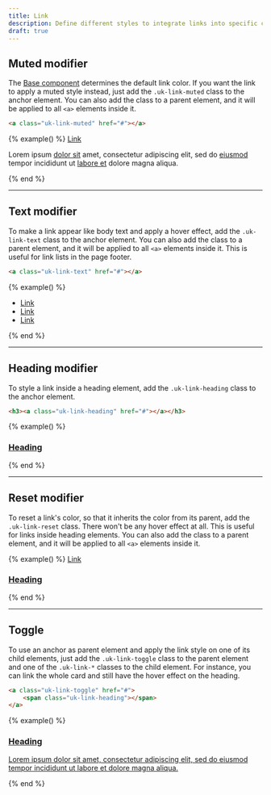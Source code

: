 ```yaml
---
title: Link
description: Define different styles to integrate links into specific content.
draft: true
---
```


## Muted modifier

The [Base component](base.md) determines the default link color. If you want the link to apply a muted style instead, just add the `.uk-link-muted` class to the anchor element. You can also add the class to a parent element, and it will be applied to all `<a>` elements inside it.

```html
<a class="uk-link-muted" href="#"></a>
```

{% example() %}
<a class="uk-link-muted" href="#">Link</a>

<p class="uk-link-muted">Lorem ipsum <a href="#">dolor sit</a> amet, consectetur adipiscing elit, sed do <a href="#">eiusmod</a> tempor incididunt ut <a href="#">labore et</a> dolore magna aliqua.</p>
{% end %}

***

## Text modifier

To make a link appear like body text and apply a hover effect, add the `.uk-link-text` class to the anchor element. You can also add the class to a parent element, and it will be applied to all `<a>` elements inside it. This is useful for link lists in the page footer.

```html
<a class="uk-link-text" href="#"></a>
```

{% example() %}
<ul class="uk-list uk-link-text">
    <li><a href="#">Link</a></li>
    <li><a href="#">Link</a></li>
    <li><a href="#">Link</a></li>
</ul>
{% end %}

***

## Heading modifier

To style a link inside a heading element, add the `.uk-link-heading` class to the anchor element.

```html
<h3><a class="uk-link-heading" href="#"></a></h3>
```

{% example() %}
<h3><a class="uk-link-heading" href="#">Heading</a></h3>
{% end %}

***

## Reset modifier

To reset a link's color, so that it inherits the color from its parent, add the `.uk-link-reset` class. There won't be any hover effect at all. This is useful for links inside heading elements. You can also add the class to a parent element, and it will be applied to all `<a>` elements inside it.

{% example() %}
<a class="uk-link-reset" href="#">Link</a>

<h3><a class="uk-link-reset" href="#">Heading</a></h3>
{% end %}

***

## Toggle

To use an anchor as parent element and apply the link style on one of its child elements, just add the `.uk-link-toggle` class to the parent element and one of the `.uk-link-*` classes to the child element. For instance, you can link the whole card and still have the hover effect on the heading.

```html
<a class="uk-link-toggle" href="#">
    <span class="uk-link-heading"></span>
</a>
```

{% example() %}
<a href class="uk-display-block uk-card uk-card-body uk-card-default uk-link-toggle uk-width-medium">
    <h3 class="uk-card-title"><span class="uk-link-heading">Heading</span></h3>
    <p>Lorem ipsum dolor sit amet, consectetur adipiscing elit, sed do eiusmod tempor incididunt ut labore et dolore magna aliqua.</p>
</a>
{% end %}
